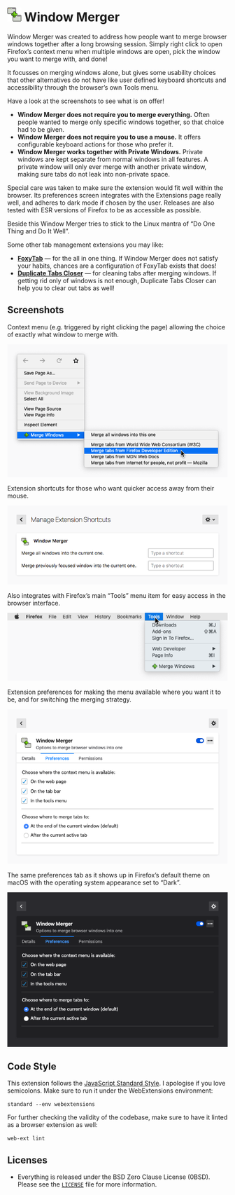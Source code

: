 # ![](assets/icon032.png) Window Merger

Window Merger was created to address how people want to merge browser windows
together after a long browsing session. Simply right click to open Firefox’s
context menu when multiple windows are open, pick the window you want to merge
with, and done!

It focusses on merging windows alone, but gives some usability choices that
other alternatives do not have like user defined keyboard shortcuts and
accessibility through the browser’s own Tools menu.

Have a look at the screenshots to see what is on offer!

* **Window Merger does not require you to merge everything.** Often people
  wanted to merge only specific windows together, so that choice had to
  be given.
* **Window Merger does not require you to use a mouse.** It offers configurable
  keyboard actions for those who prefer it.
* **Window Merger works together with Private Windows.** Private windows are
  kept separate from normal windows in all features. A private window will only
  ever merge with another private window, making sure tabs do not leak into
  non-private space.

Special care was taken to make sure the extension would fit well within the
browser. Its preferences screen integrates with the Extensions page really
well, and adheres to dark mode if chosen by the user. Releases are also tested
with ESR versions of Firefox to be as accessible as possible.

Beside this Window Merger tries to stick to the Linux mantra of “Do One Thing
and Do It Well”.

Some other tab management extensions you may like:

* **[FoxyTab][]** — for the all in one thing. If Window Merger does not satisfy
  your habits, chances are a configuration of FoxyTab exists that does!
* **[Duplicate Tabs Closer][]** — for cleaning tabs after merging windows. If
  getting rid only of windows is not enough, Duplicate Tabs Closer can help you
  to clear out tabs as well!

## Screenshots

Context menu (e.g. triggered by right clicking the page) allowing the choice of
exactly what window to merge with.

![Screenshot: interacting with context menus. 4 different window names shown as merging candidates.](assets/contextmenu.png)

Extension shortcuts for those who want quicker access away from their mouse.

![Screenshot: Firefox’s built-in extension shortcuts configuration screen. 2 different actions can be assigned shortcuts.](assets/extensionshortcuts.png)

Also integrates with Firefox’s main “Tools” menu item for easy access in the
browser interface.

![Screenshot: Firefox’s Tools menu opened on macOS shows the Window Merger item.](assets/toolsmenu.png)

Extension preferences for making the menu available where you want it to be,
and for switching the merging strategy.

![Screenshot: the extension’s configuration screen. First a list of checkboxes, then a multiple-choice, are displayed.](assets/preferences.png)

The same preferences tab as it shows up in Firefox’s default theme on macOS
with the operating system appearance set to “Dark”.

![Screenshot: the extension’s configuration screen, again. The colours have changed to match Firefox’s dark mode.](assets/preferences-dark.png)

## Code Style

This extension follows the [JavaScript Standard Style][]. I apologise if you
love semicolons. Make sure to run it under the WebExtensions environment:

```
standard --env webextensions
```

For further checking the validity of the codebase, make sure to have it linted
as a browser extension as well:

```
web-ext lint
```

## Licenses

* Everything is released under the BSD Zero Clause License (0BSD). Please see
  the [`LICENSE`](LICENSE) file for more information.

[FoxyTab]: https://addons.mozilla.org/firefox/addon/foxytab/
[Duplicate Tabs Closer]: https://github.com/Peuj/duplicate-tabs-closer
[JavaScript Standard Style]: https://standardjs.com/
